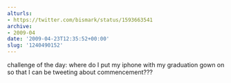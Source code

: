 ```yaml
---
alturls:
- https://twitter.com/bismark/status/1593663541
archive:
- 2009-04
date: '2009-04-23T12:35:52+00:00'
slug: '1240490152'
---
```


challenge of the day: where do I put my iphone with my graduation gown on so that I can be tweeting about commencement???

